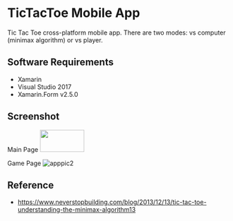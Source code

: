 # TicTacToe Mobile App
Tic Tac Toe cross-platform mobile app. There are two modes: vs computer (minimax algorithm) or vs player. 

## Software Requirements
- Xamarin 
- Visual Studio 2017
- Xamarin.Form v2.5.0

## Screenshot 
Main Page
<img src="![apppic1](https://user-images.githubusercontent.com/20731546/38120248-f7f7286a-3423-11e8-9153-0510bbb2d270.PNG)" width="100" height="50">
          


Game Page 
![apppic2](https://user-images.githubusercontent.com/20731546/38120259-10b2143c-3424-11e8-82e9-613fa91e545d.PNG)



## Reference
- https://www.neverstopbuilding.com/blog/2013/12/13/tic-tac-toe-understanding-the-minimax-algorithm13 
